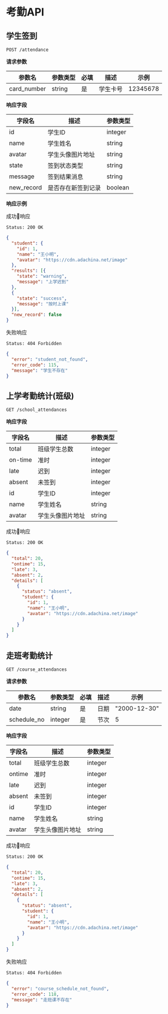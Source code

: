 # 考勤API

## 学生签到

```
POST /attendance
```

**请求参数**

| 参数名 | 参数类型 | 必填 | 描述 | 示例 |
| --- | --- | --- | --- | --- |
| card_number | string | 是 | 学生卡号 | 12345678 |

**响应字段**

| 字段名 | 描述 | 参数类型 |
| --- | --- | --- |
| id | 学生ID | integer |
| name | 学生姓名 |  string |
| avatar | 学生头像图片地址 | string |
| state | 签到状态类型 | string |
| message | 签到结果消息 | string |
| new_record | 是否存在新签到记录 | boolean |

**响应示例**

成功响应

```
Status: 200 OK
```

```json
{
  "student": {
    "id": 1,
    "name": "王小明",
    "avatar": "https://cdn.adachina.net/image"
  },
  "results": [{
    "state": "warning",
    "message": "上学迟到"
  },
  {
    "state": "success",
    "message": "按时上课"
  }],
  "new_record": false
}
```

失败响应

```
Status: 404 Forbidden
```

```json
{
  "error": "student_not_found",
  "error_code": 115,
  "message": "学生不存在"
}
```

## 上学考勤统计(班级)

```
GET /school_attendances
```

**响应字段**

| 字段名 | 描述 | 参数类型 |
| --- | --- | --- |
| total | 班级学生总数 | integer |
| on-time | 准时 | integer |
| late | 迟到 | integer |
| absent | 未签到 | integer |
| id | 学生ID | integer |
| name | 学生姓名 |  string |
| avatar | 学生头像图片地址 | string |

成功响应

```
Status: 200 OK
```

```json
{
  "total": 20,
  "ontime": 15,
  "late": 3,
  "absent": 2,
  "details": [
    {
      "status": "absent",
      "student": {
        "id": 1,
        "name": "王小明",
        "avatar": "https://cdn.adachina.net/image"
      }
    }
  ]
}
```

## 走班考勤统计

```
GET /course_attendances
```

**请求参数**

| 参数名 | 参数类型 | 必填 | 描述 | 示例 |
| --- | --- | --- | --- | --- |
| date | string | 是 | 日期 | "2000-12-30" |
| schedule_no | integer | 是 | 节次 | 5 |

**响应字段**

| 字段名 | 描述 | 参数类型 |
| --- | --- | --- |
| total | 班级学生总数 | integer |
| ontime | 准时 | integer |
| late | 迟到 | integer |
| absent | 未签到 | integer |
| id | 学生ID | integer |
| name | 学生姓名 |  string |
| avatar | 学生头像图片地址 | string |

成功响应

```
Status: 200 OK
```

```json
{
  "total": 20,
  "ontime": 15,
  "late": 3,
  "absent": 2,
  "details": [
    {
      "status": "absent",
      "student": {
        "id": 1,
        "name": "王小明",
        "avatar": "https://cdn.adachina.net/image"
      }
    }
  ]
}
```

失败响应

```
Status: 404 Forbidden
```

```json
{
  "error": "course_schedule_not_found",
  "error_code": 118,
  "message": "走班课不存在"
}
```
